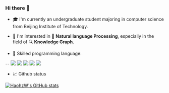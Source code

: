 ### Hi there 👋

- :mortar_board: I'm currently an undergraduate student majoring in computer science from Beijing Institute of Technology.

- 🌱 I'm interested in :speech_balloon: **Natural language Processing**, especially in the field of :mag: **Knowledge Graph**.

- :muscle: Skilled programming language:

-- ![](https://img.shields.io/badge/Code-C-blue)    ![](https://img.shields.io/badge/Code-C%2B%2B-blue)    ![](https://img.shields.io/badge/Code-Python-blue)    ![](https://img.shields.io/badge/Code-Matlab-blue)    ![](https://img.shields.io/badge/Code-Java-blue)

- :chart_with_upwards_trend: Github status

[![HaohzW's GitHub stats](https://github-readme-stats.vercel.app/api?username=HaohzW)](https://github.com/anuraghazra/github-readme-stats)

<!--
**HaohzW/HaohzW** is a ✨ _special_ ✨ repository because its `README.md` (this file) appears on your GitHub profile.

Here are some ideas to get you started:

- 🔭 I’m currently working on ...
- 🌱 I’m currently learning ...
- 👯 I’m looking to collaborate on ...
- 🤔 I’m looking for help with ...
- 💬 Ask me about ...
- 📫 How to reach me: ...
- 😄 Pronouns: ...
- ⚡ Fun fact: ...
-->
